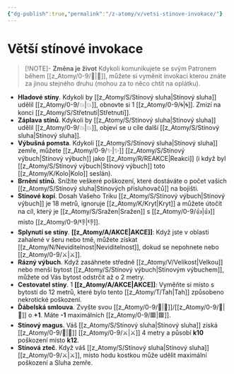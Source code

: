 ```yaml
---
{"dg-publish":true,"permalink":"/z-atomy/v/vetsi-stinove-invokace/"}
---
```


# Větší stínové invokace
>[!NOTE]- **Změna je život**
>Kdykoli komunikujete se svým Patronem během [[z_Atomy/0-9/🔋\|🔋]], můžete si vyměnit invokaci kterou znáte za jinou stejného druhu (mohou za to něco chtít na oplátku).

- **Hladové stíny**. Kdykoli by [[z_Atomy/S/Stínový sluha\|Stínový sluha]] udělil [[z_Atomy/0-9/💥\|💥]], obnovte si 1 [[z_Atomy/0-9/🌀\|🌀]]. Zmizí na konci [[z_Atomy/S/Střetnutí\|Střetnutí]].
⠀
- **Záplava stínů**. Kdykoli by [[z_Atomy/S/Stínový sluha\|Stínový sluha]] udělil [[z_Atomy/0-9/💥\|💥]], objeví se u cíle další [[z_Atomy/S/Stínový sluha\|Stínový sluha]].
⠀
- **Výbušná pomsta**. Kdykoli [[z_Atomy/S/Stínový sluha\|Stínový sluha]] zemře, můžete [[z_Atomy/0-9/✨\|✨]] [[z_Atomy/S/Stínový výbuch\|Stínový výbuch]] jako [[z_Atomy/R/REAKCE\|Reakci]] (i když byl [[z_Atomy/S/Stínový výbuch\|Stínový výbuch]] toto [[z_Atomy/K/Kolo\|Kolo]] seslán).
⠀
- **Brnění stínů**. Snížíte veškeré poškození, které dostáváte o počet vašich [[z_Atomy/S/Stínový sluha\|Stínových přisluhovačů]] na bojišti.
⠀
- **Stínové kopí**. Dosah Vašeho Triku [[z_Atomy/S/Stínový výbuch\|Stínový výbuch]] je 18 metrů, ignoruje [[z_Atomy/K/Kryt\|Kryt]] a můžete útočit na cíl, který je [[z_Atomy/S/Sražen\|Sražen]] s [[z_Atomy/0-9/👍\|👍]] místo [[z_Atomy/0-9/👎\|👎]].
⠀
- **Splynutí se stíny**. **[[z_Atomy/A/AKCE\|AKCE]]**: Když jste v oblasti zahalené v šeru nebo tmě, můžete získat [[z_Atomy/N/Neviditelnost\|Neviditelnost]], dokud se nepohnete nebo [[z_Atomy/0-9/⚔️\|⚔️]].
⠀
- **Rázný výbuch**. Když zasáhnete středně [[z_Atomy/V/Velikost\|Velkou]] nebo menší bytost [[z_Atomy/S/Stínový výbuch\|Stínovým výbuchem]], můžete od Vás bytost odstrčit až o 2 metry.
⠀
- **Cestovatel stíny**. 1 **[[z_Atomy/A/AKCE\|AKCE]]**: Vyměňte si místo s bytostí do 12 metrů, které bylo tento [[z_Atomy/T/Tah\|Tah]] způsobeno nekrotické poškození.
⠀
- **Ďábelská smlouva**. Zvyšte svou [[z_Atomy/0-9/🎯\|🎯]]/[[z_Atomy/0-9/📖\|📖]] o **+1**. Máte **-1** maximálních [[z_Atomy/0-9/🟥\|🟥]].
⠀
- **Stínový magus**. Váš [[z_Atomy/S/Stínový sluha\|Stínový sluha]] získá [[z_Atomy/0-9/🏹\|🏹]] [[z_Atomy/0-9/⚔️\|⚔️]] 4 metry a působí **k10** poškození místo **k12**.
⠀
- **Stínová zteč**. Když váš [[z_Atomy/S/Stínový sluha\|Stínový sluha]] [[z_Atomy/0-9/⚔️\|⚔️]], místo hodu kostkou může udělit maximální poškození a Sluha zemře.